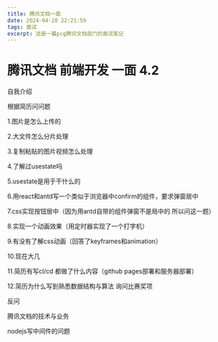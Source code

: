 ```yaml
---
title: 腾讯文档一面
date: 2024-04-28 22:21:59
tags: 面试
excerpt: 这是一篇pcg腾讯文档部门的面试笔记
---
```

# 腾讯文档 前端开发 一面 4.2

自我介绍

根据简历问问题

1.图片是怎么上传的

2.大文件怎么分片处理

3.复制粘贴的图片视频怎么处理

4.了解过usestate吗

5.usestate是用于干什么的

6.用react和antd写一个类似于浏览器中confirm的组件，要求弹窗居中

7.css实现按钮居中（因为用antd自带的组件弹窗不是局中的 所以问这一题）

8.实现一个动画效果（用定时器实现了一个打字机）

9.有没有了解css动画（回答了keyframes和animation）

10.现在大几

11.简历有写cl/cd 都做了什么内容（github pages部署和服务器部署）

12.简历为什么写到熟悉数据结构与算法 询问比赛奖项

反问

腾讯文档的技术与业务

nodejs写中间件的问题
